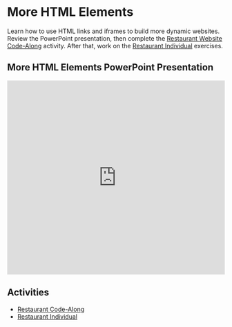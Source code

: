 # More HTML Elements
Learn how to use HTML links and iframes to build more dynamic websites. Review the PowerPoint presentation, then complete the [Restaurant Website Code-Along](RestaurantCodeAlong.md) activity. After that, work on the [Restaurant Individual](RestaurantIndividual.md) exercises.

## More HTML Elements PowerPoint Presentation
<iframe src='https://view.officeapps.live.com/op/embed.aspx?src=https://hylandtechoutreach.github.io/ucs/Session3HtmlContinued/MoreHtmlElements.pptx' width='100%' height='450px' frameborder='0'></iframe>

## Activities
- [Restaurant Code-Along](RestaurantCodeAlong.md)
- [Restaurant Individual](RestaurantIndividual.md)
